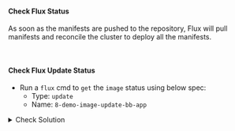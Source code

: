 #### Check Flux Status
As soon as the manifests are pushed to the repository, Flux will pull manifests and reconcile the cluster to deploy all the manifests.

<br>

#### Check Flux Update Status
- Run a `flux` cmd to `get` the `image` status using below spec:
    - Type: `update`
    - Name: `8-demo-image-update-bb-app`

<details><summary>Check Solution</summary>

```
flux reconcile source git flux-system

flux get images update 8-demo-image-update-bb-app
```{{exec}}

</details>

> Check the Message of Previous command, it should mention, `no updates made`

- The reason for `no updates made`,
    1. Flux does not know which file/manifest needs to be updated
- We need to add a `marker` to tell Flux,
    1. which `manifest` or `line` needs to be updated and
    2. which `policy` to use when updating the container image.
- The `marker` needs to be added to
    1. `deployment.yml` within `bb-app-source` repo in `8-demo` branch

<br>

###### ****If you face any issue or have a new suggestion, please raise it here: [issues tracker](https://github.com/sidd-harth/fluxcd-tracker/issues)*

